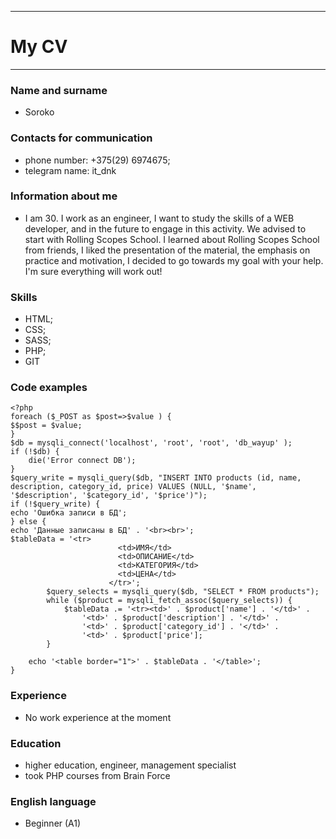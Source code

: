 ***
# My CV #
***
### Name and surname
* Soroko
### Contacts for communication
* phone number: +375(29) 6974675;
* telegram name: it_dnk
### Information about me
* I am 30. I work as an engineer, I want to study the skills of a WEB developer, and in the future to engage in this activity. We advised to start with Rolling Scopes School. I learned about Rolling Scopes School from friends, I liked the presentation of the material, the emphasis on practice and motivation, I decided to go towards my goal with your help. I'm sure everything will work out!
### Skills
* HTML;
* CSS; 
* SASS; 
* PHP; 
* GIT
### Code examples
```
<?php
foreach ($_POST as $post=>$value ) {
$$post = $value;
}
$db = mysqli_connect('localhost', 'root', 'root', 'db_wayup' );
if (!$db) {
    die('Error connect DB');
}
$query_write = mysqli_query($db, "INSERT INTO products (id, name, description, category_id, price) VALUES (NULL, '$name', '$description', '$category_id', '$price')");
if (!$query_write) {
echo 'Ошибка записи в БД';
} else {
echo 'Данные записаны в БД' . '<br><br>';
$tableData = '<tr>
                        <td>ИМЯ</td>
                        <td>ОПИСАНИЕ</td>
                        <td>КАТЕГОРИЯ</td>
                        <td>ЦЕНА</td>
                      </tr>';
        $query_selects = mysqli_query($db, "SELECT * FROM products");
        while ($product = mysqli_fetch_assoc($query_selects)) {
            $tableData .= '<tr><td>' . $product['name'] . '</td>' .
                '<td>' . $product['description'] . '</td>' .
                '<td>' . $product['category_id'] . '</td>' .
                '<td>' . $product['price'];
        }

    echo '<table border="1">' . $tableData . '</table>';
}
```
### Experience
* No work experience at the moment
### Education
* higher education, engineer, management specialist
* took PHP courses from Brain Force
### English language
* Beginner (A1)
